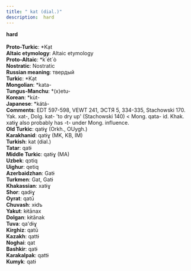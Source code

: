 ```yaml
---
title: " kat (dial.)"
description:  hard
---
```

<p data-pagefind-weight="0.5">
<strong> hard</strong><br><br>
<strong>Proto-Turkic</strong>:  *Kạt<br>
<strong>Altaic etymology</strong>:  Altaic etymology<br>
<strong> Proto-Altaic</strong>:  *k`ét`ò<br>
<strong>Nostratic</strong>:  Nostratic<br>
<strong>Russian meaning</strong>:  твердый<br>
<strong>Turkic</strong>:  *Kạt<br>
<strong>Mongolian</strong>:  *kata-<br>
<strong>Tungus-Manchu</strong>:  *(x)etu-<br>
<strong>Korean</strong>:  *kùt-<br>
<strong>Japanese</strong>:  *kátá-<br>
<strong>Comments</strong>:  EDT 597-598, VEWT 241, ЭСТЯ 5, 334-335, Stachowski 170. Yak. xat-, Dolg. kat- 'to dry up' (Stachowski 140) < Mong. qata- id. Khak. xatɨɣ also probably has -t- under Mong. influence.<br>
<strong>Old Turkic</strong>:  qatɨɣ (Orkh., OUygh.)<br>
<strong>Karakhanid</strong>:  qatɨɣ (MK, KB, IM)<br>
<strong>Turkish</strong>:  kat (dial.)<br>
<strong>Tatar</strong>:  qatɨ<br>
<strong>Middle Turkic</strong>:  qatɨɣ (MA)<br>
<strong>Uzbek</strong>:  qɔtiq<br>
<strong>Uighur</strong>:  qetiq<br>
<strong>Azerbaidzhan</strong>:  Gatɨ<br>
<strong>Turkmen</strong>:  Gat, Gatɨ<br>
<strong>Khakassian</strong>:  xatɨɣ<br>
<strong>Shor</strong>:  qadɨɣ<br>
<strong>Oyrat</strong>:  qatū<br>
<strong>Chuvash</strong>:  xɨdъ<br>
<strong>Yakut</strong>:  kɨtānax<br>
<strong>Dolgan</strong>:  kɨtānak<br>
<strong>Tuva</strong>:  qa'dɨɣ<br>
<strong>Kirghiz</strong>:  qatū<br>
<strong>Kazakh</strong>:  qattɨ<br>
<strong>Noghai</strong>:  qat<br>
<strong>Bashkir</strong>:  qatɨ<br>
<strong>Karakalpak</strong>:  qattɨ<br>
<strong>Kumyk</strong>:  qatɨ<br>

</p>
